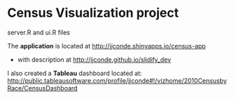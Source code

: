 Census Visualization project
====================

server.R and ui.R files

The **application** is located at http://jjconde.shinyapps.io/census-app
 - with description at http://jjconde.github.io/slidify_dev

I also created a **Tableau** dashboard located at:
http://public.tableausoftware.com/profile/jjconde#!/vizhome/2010CensusbyRace/CensusDashboard
